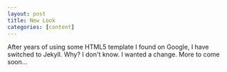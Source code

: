 ```yaml
---
layout: post
title: New Look
categories: [content]
---
```


After years of using some HTML5 template I found on Google, I have switched to Jekyll. Why? I don't know. I wanted a change. More to come soon...
